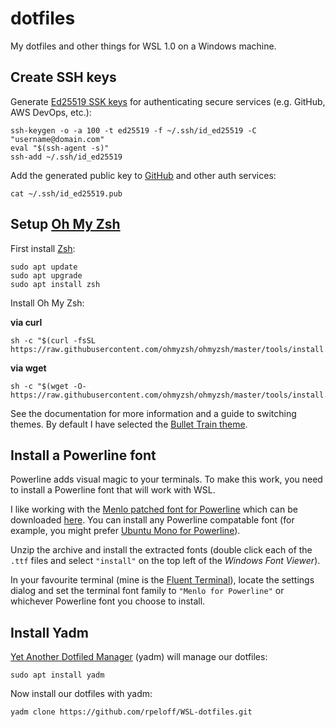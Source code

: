 dotfiles
========

My dotfiles and other things for WSL 1.0 on a Windows machine.

Create SSH keys
---------------

Generate [Ed25519 SSK keys](https://medium.com/risan/upgrade-your-ssh-key-to-ed25519-c6e8d60d3c54) for authenticating secure services (e.g. GitHub, AWS DevOps, etc.):

```
ssh-keygen -o -a 100 -t ed25519 -f ~/.ssh/id_ed25519 -C "username@domain.com"
eval "$(ssh-agent -s)"
ssh-add ~/.ssh/id_ed25519
```

Add the generated public key to [GitHub](https://github.com/settings/ssh/new) and other auth services:

```
cat ~/.ssh/id_ed25519.pub
```

Setup [Oh My Zsh](https://github.com/ohmyzsh/ohmyzsh)
-------------

First install [Zsh](https://github.com/ohmyzsh/ohmyzsh/wiki/Installing-ZSH):

``` 
sudo apt update
sudo apt upgrade
sudo apt install zsh
```

Install Oh My Zsh:

**via curl**
```
sh -c "$(curl -fsSL https://raw.githubusercontent.com/ohmyzsh/ohmyzsh/master/tools/install.sh)"
```

**via wget**
```
sh -c "$(wget -O- https://raw.githubusercontent.com/ohmyzsh/ohmyzsh/master/tools/install.sh)"
```

See the documentation for more information and a guide to switching themes. By default I have selected the [Bullet Train theme](https://github.com/caiogondim/bullet-train.zsh).

Install a Powerline font
------------------------

Powerline adds visual magic to your terminals. To make this work, you need to install a Powerline font that will work with WSL.

I like working with the [Menlo patched font for Powerline](https://github.com/abertsch/Menlo-for-Powerline) which can be downloaded [here](https://github.com/abertsch/Menlo-for-Powerline/archive/master.zip). You can install any Powerline compatable font (for example, you might prefer [Ubuntu Mono for Powerline](https://github.com/powerline/fonts/tree/master/UbuntuMono)).

Unzip the archive and install the extracted fonts (double click each of the `.ttf` files and select `"install"` on the top left of the *Windows Font Viewer*).

In your favourite terminal (mine is the [Fluent Terminal](https://github.com/felixse/FluentTerminal)), locate the settings dialog and set the terminal font family to `"Menlo for Powerline"` or whichever Powerline font you choose to install.

Install Yadm
------------

[Yet Another Dotfiled Manager](https://yadm.io/) (yadm) will manage our dotfiles:

```
sudo apt install yadm
```

Now install our dotfiles with yadm:

```
yadm clone https://github.com/rpeloff/WSL-dotfiles.git
```
